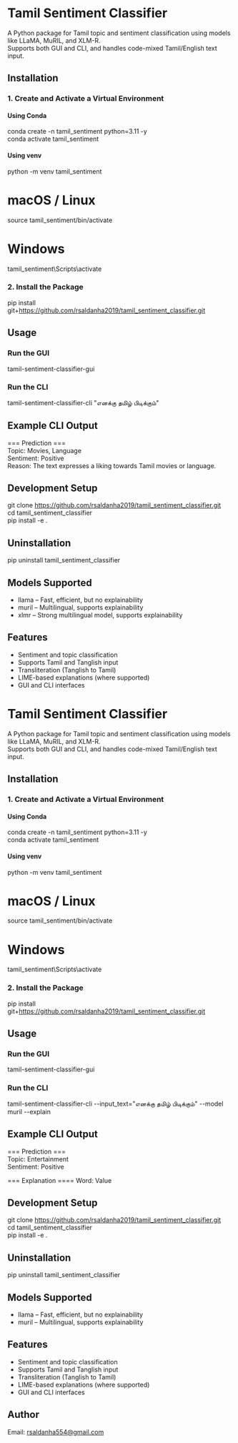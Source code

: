 # Tamil Sentiment Classifier

A Python package for Tamil topic and sentiment classification using models like LLaMA, MuRIL, and XLM-R.  
Supports both GUI and CLI, and handles code-mixed Tamil/English text input.

## Installation

### 1. Create and Activate a Virtual Environment

#### Using Conda

conda create -n tamil_sentiment python=3.11 -y  
conda activate tamil_sentiment

#### Using venv

python -m venv tamil_sentiment  
# macOS / Linux  
source tamil_sentiment/bin/activate  
# Windows  
tamil_sentiment\Scripts\activate

### 2. Install the Package

pip install git+https://github.com/rsaldanha2019/tamil_sentiment_classifier.git

## Usage

### Run the GUI

tamil-sentiment-classifier-gui

### Run the CLI

tamil-sentiment-classifier-cli "எனக்கு தமிழ் பிடிக்கும்"

## Example CLI Output

=== Prediction ===  
Topic: Movies, Language  
Sentiment: Positive  
Reason: The text expresses a liking towards Tamil movies or language.

## Development Setup

git clone https://github.com/rsaldanha2019/tamil_sentiment_classifier.git  
cd tamil_sentiment_classifier  
pip install -e .

## Uninstallation

pip uninstall tamil_sentiment_classifier

## Models Supported

- llama – Fast, efficient, but no explainability  
- muril – Multilingual, supports explainability  
- xlmr – Strong multilingual model, supports explainability

## Features

- Sentiment and topic classification  
- Supports Tamil and Tanglish input  
- Transliteration (Tanglish to Tamil)  
- LIME-based explanations (where supported)  
- GUI and CLI interfaces

# Tamil Sentiment Classifier

A Python package for Tamil topic and sentiment classification using models like LLaMA, MuRIL, and XLM-R.  
Supports both GUI and CLI, and handles code-mixed Tamil/English text input.

## Installation

### 1. Create and Activate a Virtual Environment

#### Using Conda

conda create -n tamil_sentiment python=3.11 -y  
conda activate tamil_sentiment

#### Using venv

python -m venv tamil_sentiment  
# macOS / Linux  
source tamil_sentiment/bin/activate  
# Windows  
tamil_sentiment\Scripts\activate

### 2. Install the Package

pip install git+https://github.com/rsaldanha2019/tamil_sentiment_classifier.git

## Usage

### Run the GUI

tamil-sentiment-classifier-gui

### Run the CLI

tamil-sentiment-classifier-cli --input_text="எனக்கு தமிழ் பிடிக்கும்" --model muril --explain

## Example CLI Output

=== Prediction ===  
Topic: Entertainment  
Sentiment: Positive  

=== Explanation ====
Word: Value

## Development Setup

git clone https://github.com/rsaldanha2019/tamil_sentiment_classifier.git  
cd tamil_sentiment_classifier  
pip install -e .

## Uninstallation

pip uninstall tamil_sentiment_classifier

## Models Supported

- llama – Fast, efficient, but no explainability  
- muril – Multilingual, supports explainability  

## Features

- Sentiment and topic classification  
- Supports Tamil and Tanglish input  
- Transliteration (Tanglish to Tamil)  
- LIME-based explanations (where supported)  
- GUI and CLI interfaces

## Author

Email: rsaldanha554@gmail.com  